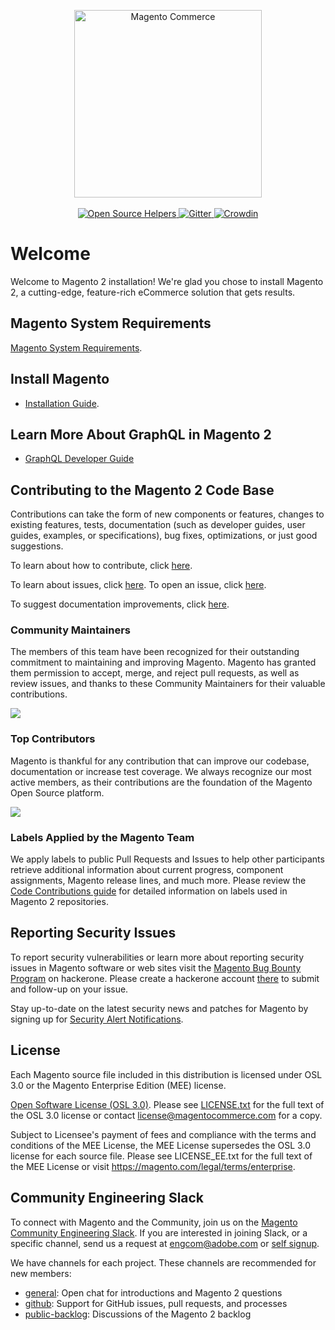 <p align="center">
    <a href="https://magento.com">
        <img src="https://static.magento.com/sites/all/themes/magento/logo.svg" width="300px" alt="Magento Commerce" />
    </a>
    <br />
    <br />
    <a href="https://www.codetriage.com/magento/magento2">
        <img src="https://www.codetriage.com/magento/magento2/badges/users.svg" alt="Open Source Helpers" />
    </a>
    <a href="https://gitter.im/magento/magento2?utm_source=badge&utm_medium=badge&utm_campaign=pr-badge">
        <img src="https://badges.gitter.im/Join%20Chat.svg" alt="Gitter" />
    </a>
    <a href="https://crowdin.com/project/magento-2">
        <img src="https://d322cqt584bo4o.cloudfront.net/magento-2/localized.svg" alt="Crowdin" />
    </a>
</p>

# Welcome

Welcome to Magento 2 installation! We're glad you chose to install Magento 2, a cutting-edge, feature-rich eCommerce solution that gets results.

## Magento System Requirements

[Magento System Requirements](https://devdocs.magento.com/guides/v2.4/install-gde/system-requirements.html).

## Install Magento

* [Installation Guide](https://devdocs.magento.com/guides/v2.4/install-gde/bk-install-guide.html).

## Learn More About GraphQL in Magento 2

* [GraphQL Developer Guide](https://devdocs.magento.com/guides/v2.4/graphql/index.html)

## Contributing to the Magento 2 Code Base

Contributions can take the form of new components or features, changes to existing features, tests, documentation (such as developer guides, user guides, examples, or specifications), bug fixes, optimizations, or just good suggestions.

To learn about how to contribute, click [here][1].

To learn about issues, click [here][2]. To open an issue, click [here][3].

To suggest documentation improvements, click [here][4].

[1]: https://devdocs.magento.com/guides/v2.4/contributor-guide/contributing.html
[2]: https://devdocs.magento.com/guides/v2.4/contributor-guide/contributing.html#report
[3]: https://github.com/magento/magento2/issues
[4]: https://devdocs.magento.com

### Community Maintainers

The members of this team have been recognized for their outstanding commitment to maintaining and improving Magento. Magento has granted them permission to accept, merge, and reject pull requests, as well as review issues, and thanks to these Community Maintainers for their valuable contributions.

[![](https://raw.githubusercontent.com/wiki/magento/magento2/images/maintainers.png)](https://magento.com/magento-contributors#maintainers)

### Top Contributors

Magento is thankful for any contribution that can improve our codebase, documentation or increase test coverage. We always recognize our most active members, as their contributions are the foundation of the Magento Open Source platform.

[![](https://raw.githubusercontent.com/wiki/magento/magento2/images/contributors.png)](https://magento.com/magento-contributors)

### Labels Applied by the Magento Team

We apply labels to public Pull Requests and Issues to help other participants retrieve additional information about current progress, component assignments, Magento release lines, and much more.
Please review the [Code Contributions guide](https://devdocs.magento.com/guides/v2.4/contributor-guide/contributing.html#labels) for detailed information on labels used in Magento 2 repositories.

## Reporting Security Issues

To report security vulnerabilities or learn more about reporting security issues in Magento software or web sites visit the [Magento Bug Bounty Program](https://hackerone.com/magento) on hackerone. Please create a hackerone account [there](https://hackerone.com/magento) to submit and follow-up on your issue.

Stay up-to-date on the latest security news and patches for Magento by signing up for [Security Alert Notifications](https://magento.com/security/sign-up).

## License

Each Magento source file included in this distribution is licensed under OSL 3.0 or the Magento Enterprise Edition (MEE) license.

[Open Software License (OSL 3.0)](https://opensource.org/licenses/osl-3.0.php).
Please see [LICENSE.txt](https://github.com/magento/magento2/blob/2.4-develop/LICENSE.txt) for the full text of the OSL 3.0 license or contact license@magentocommerce.com for a copy.

Subject to Licensee's payment of fees and compliance with the terms and conditions of the MEE License, the MEE License supersedes the OSL 3.0 license for each source file.
Please see LICENSE_EE.txt for the full text of the MEE License or visit <https://magento.com/legal/terms/enterprise>.

## Community Engineering Slack

To connect with Magento and the Community, join us on the [Magento Community Engineering Slack](https://magentocommeng.slack.com). If you are interested in joining Slack, or a specific channel, send us a request at [engcom@adobe.com](mailto:engcom@adobe.com) or [self signup](https://opensource.magento.com/slack).

We have channels for each project. These channels are recommended for new members:

* [general](https://magentocommeng.slack.com/messages/C4YS78WE6): Open chat for introductions and Magento 2 questions
* [github](https://magentocommeng.slack.com/messages/C7KB93M32): Support for GitHub issues, pull requests, and processes
* [public-backlog](https://magentocommeng.slack.com/messages/CCV3J3RV5): Discussions of the Magento 2 backlog
